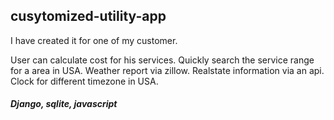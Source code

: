 ## cusytomized-utility-app
I have created it for one of my customer.

User can calculate cost for his services.
Quickly search the service range for a area in USA.
Weather report via zillow.
Realstate information via an api.
Clock for different timezone in USA.

##### Django, sqlite, javascript
